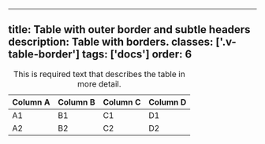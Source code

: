 <!--
 *              © 2025 Visa
 *
 * Licensed under the Apache License, Version 2.0 (the "License");
 * you may not use this file except in compliance with the License.
 * You may obtain a copy of the License at
 *
 *         http://www.apache.org/licenses/LICENSE-2.0
 *
 * Unless required by applicable law or agreed to in writing, software
 * distributed under the License is distributed on an "AS IS" BASIS,
 * WITHOUT WARRANTIES OR CONDITIONS OF ANY KIND, either express or implied.
 * See the License for the specific language governing permissions and
 * limitations under the License.
 *
 -->
---
title: Table with outer border and subtle headers
description: Table with borders. 
classes: ['.v-table-border']
tags: ['docs']
order: 6
---

<div class="v-table-wrapper">
  <table class="v-table v-table-subtle v-table-border">
    <caption class="v-sr">
      This is required text that describes the table in more detail.
    </caption>
    <thead>
      <tr>
        <th class="v-th">
          Column A
        </th>
        <th class="v-th">
          Column B
        </th>
        <th class="v-th">
          Column C
        </th>
        <th class="v-th">
          Column D
        </th>
      </tr>
    </thead>
    <tbody>
      <tr>
        <td class="v-td">
          A1
        </td>
        <td class="v-td">
          B1
        </td>
        <td class="v-td">
          C1
        </td>
        <td class="v-td">
          D1
        </td>
      </tr>
      <tr>
        <td class="v-td">
          A2
        </td>
        <td class="v-td">
          B2
        </td>
        <td class="v-td">
          C2
        </td>
        <td class="v-td">
          D2
        </td>
      </tr>
    </tbody>
  </table>
</div>
